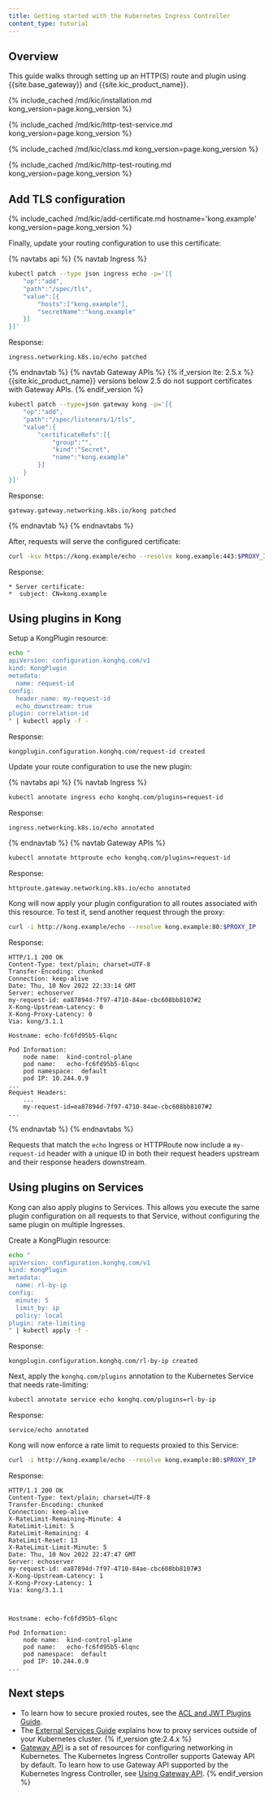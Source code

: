 ```yaml
---
title: Getting started with the Kubernetes Ingress Controller
content_type: tutorial
---
```


## Overview

This guide walks through setting up an HTTP(S) route and plugin using
{{site.base_gateway}} and {{site.kic_product_name}}.

{% include_cached /md/kic/installation.md kong_version=page.kong_version %}

{% include_cached /md/kic/http-test-service.md kong_version=page.kong_version %}

{% include_cached /md/kic/class.md kong_version=page.kong_version %}

{% include_cached /md/kic/http-test-routing.md kong_version=page.kong_version %}

## Add TLS configuration

{% include_cached /md/kic/add-certificate.md hostname='kong.example' kong_version=page.kong_version %}

Finally, update your routing configuration to use this certificate:

{% navtabs api %}
{% navtab Ingress %}
```bash
kubectl patch --type json ingress echo -p='[{
    "op":"add",
	"path":"/spec/tls",
	"value":[{
        "hosts":["kong.example"],
		"secretName":"kong.example"
    }]
}]'
```
Response:
```text
ingress.networking.k8s.io/echo patched

```
{% endnavtab %}
{% navtab Gateway APIs %}
{% if_version lte: 2.5.x %}
{{site.kic_product_name}} versions below 2.5 do not support certificates with
Gateway APIs.
{% endif_version %}
```bash
kubectl patch --type=json gateway kong -p='[{
    "op":"add",
	"path":"/spec/listeners/1/tls",
	"value":{
	    "certificateRefs":[{
		    "group":"",
			"kind":"Secret",
			"name":"kong.example"
		}]
    }
}]'
```
Response:
```text
gateway.gateway.networking.k8s.io/kong patched
```
{% endnavtab %}
{% endnavtabs %}

After, requests will serve the configured certificate:

```bash
curl -ksv https://kong.example/echo --resolve kong.example:443:$PROXY_IP 2>&1 | grep -A1 "certificate:"
```
Response:
```text
* Server certificate:
*  subject: CN=kong.example
```

## Using plugins in Kong

Setup a KongPlugin resource:

```bash
echo "
apiVersion: configuration.konghq.com/v1
kind: KongPlugin
metadata:
  name: request-id
config:
  header_name: my-request-id
  echo_downstream: true
plugin: correlation-id
" | kubectl apply -f -
```
Response:
```text
kongplugin.configuration.konghq.com/request-id created
```

Update your route configuration to use the new plugin:

{% navtabs api %}
{% navtab Ingress %}
```bash
kubectl annotate ingress echo konghq.com/plugins=request-id
```
Response:
```text
ingress.networking.k8s.io/echo annotated
```
{% endnavtab %}
{% navtab Gateway APIs %}
```bash
kubectl annotate httproute echo konghq.com/plugins=request-id
```
Response:
```text
httproute.gateway.networking.k8s.io/echo annotated
```

Kong will now apply your plugin configuration to all routes associated with
this resource. To test it, send another request through the proxy:

```bash
curl -i http://kong.example/echo --resolve kong.example:80:$PROXY_IP
```
Response:
```text
HTTP/1.1 200 OK
Content-Type: text/plain; charset=UTF-8
Transfer-Encoding: chunked
Connection: keep-alive
Date: Thu, 10 Nov 2022 22:33:14 GMT
Server: echoserver
my-request-id: ea87894d-7f97-4710-84ae-cbc608bb8107#2
X-Kong-Upstream-Latency: 0
X-Kong-Proxy-Latency: 0
Via: kong/3.1.1

Hostname: echo-fc6fd95b5-6lqnc

Pod Information:
	node name:	kind-control-plane
	pod name:	echo-fc6fd95b5-6lqnc
	pod namespace:	default
	pod IP:	10.244.0.9
...
Request Headers:
    ...
	my-request-id=ea87894d-7f97-4710-84ae-cbc608bb8107#2
...
```
{% endnavtab %}
{% endnavtabs %}

Requests that match the `echo` Ingress or HTTPRoute now include a
`my-request-id` header with a unique ID in both their request headers upstream
and their response headers downstream.

## Using plugins on Services

Kong can also apply plugins to Services. This allows you execute the same
plugin configuration on all requests to that Service, without configuring the
same plugin on multiple Ingresses.

Create a KongPlugin resource:

```bash
echo "
apiVersion: configuration.konghq.com/v1
kind: KongPlugin
metadata:
  name: rl-by-ip
config:
  minute: 5
  limit_by: ip
  policy: local
plugin: rate-limiting
" | kubectl apply -f -
```
Response:
```text
kongplugin.configuration.konghq.com/rl-by-ip created
```

Next, apply the `konghq.com/plugins` annotation to the Kubernetes Service
that needs rate-limiting:

```bash
kubectl annotate service echo konghq.com/plugins=rl-by-ip
```
Response:
```text
service/echo annotated
```

Kong will now enforce a rate limit to requests proxied to this Service:

```bash
curl -i http://kong.example/echo --resolve kong.example:80:$PROXY_IP
```
Response:
```text
HTTP/1.1 200 OK
Content-Type: text/plain; charset=UTF-8
Transfer-Encoding: chunked
Connection: keep-alive
X-RateLimit-Remaining-Minute: 4
RateLimit-Limit: 5
RateLimit-Remaining: 4
RateLimit-Reset: 13
X-RateLimit-Limit-Minute: 5
Date: Thu, 10 Nov 2022 22:47:47 GMT
Server: echoserver
my-request-id: ea87894d-7f97-4710-84ae-cbc608bb8107#3
X-Kong-Upstream-Latency: 1
X-Kong-Proxy-Latency: 1
Via: kong/3.1.1



Hostname: echo-fc6fd95b5-6lqnc

Pod Information:
	node name:	kind-control-plane
	pod name:	echo-fc6fd95b5-6lqnc
	pod namespace:	default
	pod IP:	10.244.0.9
...
```

## Next steps

* To learn how to secure proxied routes, see the [ACL and JWT Plugins Guide](/kubernetes-ingress-controller/{{page.kong_version}}/guides/configure-acl-plugin/).
* The [External Services Guide](/kubernetes-ingress-controller/{{page.kong_version}}/guides/using-external-service/) explains how to proxy services outside of your Kubernetes cluster.
{% if_version gte:2.4.x %}
* [Gateway API](https://gateway-api.sigs.k8s.io/) is a set of resources for
configuring networking in Kubernetes. The Kubernetes Ingress Controller supports Gateway API by default. To learn how to use Gateway API supported by the Kubernetes Ingress Controller, see [Using Gateway API](/kubernetes-ingress-controller/{{page.kong_version}}/guides/using-gateway-api/).
{% endif_version %}
